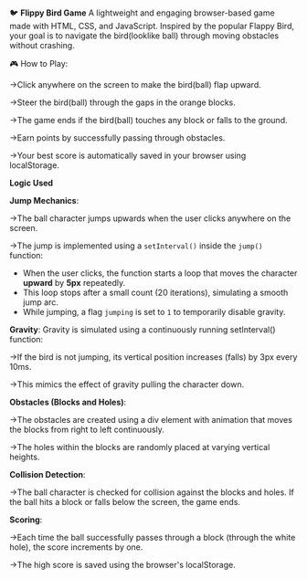 🐦 **Flippy Bird Game**
A lightweight and engaging browser-based game made with HTML, CSS, and JavaScript. Inspired by the popular Flappy Bird, your goal is to navigate the bird(looklike ball) through moving obstacles without crashing.

🎮 How to Play: 

->Click anywhere on the screen to make the bird(ball) flap upward.

->Steer the bird(ball) through the gaps in the orange blocks.

->The game ends if the bird(ball) touches any block or falls to the ground.

->Earn points by successfully passing through obstacles.

->Your best score is automatically saved in your browser using localStorage.

 **Logic Used**

**Jump Mechanics**:

->The ball character jumps upwards when the user clicks anywhere on the screen.

->The jump is implemented using a `setInterval()` inside the `jump()` function:
- When the user clicks, the function starts a loop that moves the character **upward** by **5px** repeatedly.
- This loop stops after a small count (20 iterations), simulating a smooth jump arc.
- While jumping, a flag `jumping` is set to `1` to temporarily disable gravity.

**Gravity**:
Gravity is simulated using a continuously running setInterval() function:

->If the bird is not jumping, its vertical position increases (falls) by 3px every 10ms.

->This mimics the effect of gravity pulling the character down.

**Obstacles (Blocks and Holes)**:

->The obstacles are created using a div element with animation that moves the blocks from right to left continuously.

->The holes within the blocks are randomly placed at varying vertical heights.

**Collision Detection**:

->The ball character is checked for collision against the blocks and holes. If the ball hits a block or falls below the screen, the game ends.

**Scoring**:

->Each time the ball successfully passes through a block (through the white hole), the score increments by one.

->The high score is saved using the browser's localStorage.

